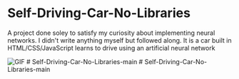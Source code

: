 # Self-Driving-Car-No-Libraries

A project done soley to satisfy my curiosity about implementing neural networks. I didn't write anything myself but followed along. It is a car built in HTML/CSS/JavaScript learns to drive using an artificial neural network

![GIF](self-driving-car-demo.gif)
#   S e l f - D r i v i n g - C a r - N o - L i b r a r i e s - m a i n  
 #   S e l f - D r i v i n g - C a r - N o - L i b r a r i e s - m a i n  
 
